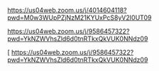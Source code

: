 
https://us04web.zoom.us/j/4014604118?pwd=M0w3WUpPZjNzM21KYUxPcS8yV2I0UT09


https://us04web.zoom.us/j/9586457322?pwd=YkNZWVhsZld6d0tnRTkxQkVUK0NNdz09

[
https://us04web.zoom.us/j/9586457322?pwd=YkNZWVhsZld6d0tnRTkxQkVUK0NNdz09
